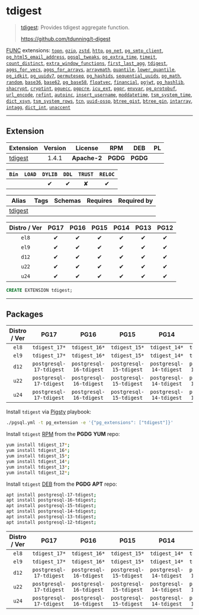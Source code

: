 # tdigest


> [tdigest](https://github.com/tdunning/t-digest): Provides tdigest aggregate function.
>
> https://github.com/tdunning/t-digest





[FUNC](/func) extensions: [`topn`](/topn), [`gzip`](/gzip), [`zstd`](/zstd), [`http`](/http), [`pg_net`](/pg_net), [`pg_smtp_client`](/pg_smtp_client), [`pg_html5_email_address`](/pg_html5_email_address), [`pgsql_tweaks`](/pgsql_tweaks), [`pg_extra_time`](/pg_extra_time), [`timeit`](/timeit), [`count_distinct`](/count_distinct), [`extra_window_functions`](/extra_window_functions), [`first_last_agg`](/first_last_agg), [`tdigest`](/tdigest), [`aggs_for_vecs`](/aggs_for_vecs), [`aggs_for_arrays`](/aggs_for_arrays), [`arraymath`](/arraymath), [`quantile`](/quantile), [`lower_quantile`](/lower_quantile), [`pg_idkit`](/pg_idkit), [`pg_uuidv7`](/pg_uuidv7), [`permuteseq`](/permuteseq), [`pg_hashids`](/pg_hashids), [`sequential_uuids`](/sequential_uuids), [`pg_math`](/pg_math), [`random`](/random), [`base36`](/base36), [`base62`](/base62), [`pg_base58`](/pg_base58), [`floatvec`](/floatvec), [`financial`](/financial), [`pgjwt`](/pgjwt), [`pg_hashlib`](/pg_hashlib), [`shacrypt`](/shacrypt), [`cryptint`](/cryptint), [`pguecc`](/pguecc), [`pgpcre`](/pgpcre), [`icu_ext`](/icu_ext), [`pgqr`](/pgqr), [`envvar`](/envvar), [`pg_protobuf`](/pg_protobuf), [`url_encode`](/url_encode), [`refint`](/refint), [`autoinc`](/autoinc), [`insert_username`](/insert_username), [`moddatetime`](/moddatetime), [`tsm_system_time`](/tsm_system_time), [`dict_xsyn`](/dict_xsyn), [`tsm_system_rows`](/tsm_system_rows), [`tcn`](/tcn), [`uuid-ossp`](/uuid-ossp), [`btree_gist`](/btree_gist), [`btree_gin`](/btree_gin), [`intarray`](/intarray), [`intagg`](/intagg), [`dict_int`](/dict_int), [`unaccent`](/unaccent)


-------
## Extension


| Extension | Version | License | RPM | DEB | PL |
|-----------|:-------:|:-------:|:---:|:---:|:--:|
| [tdigest](https://github.com/tdunning/t-digest) | 1.4.1 | **<span class="tccyan">Apache-2</span>** | **<span class="tccyan">PGDG</span>** | **<span class="tccyan">PGDG</span>** |  |



| `Bin` | `LOAD` | `DYLIB` | `DDL` | `TRUST` | `RELOC` |
|:-----:|:------:|:-------:|:-----:|:-------:|:-------:|
|  |  | <span class="tcblue">✔</span> | <span class="tcblue">✔</span> | <span class="tcwarn">✘</span> | <span class="tcblue">✔</span> |



| Alias | Tags | Schemas | Requires | Required by |
|-------|------|---------|----------|-------------|
| [tdigest](/tdigest) |  |  |  |  |



| Distro / Ver | PG17 | PG16 | PG15 | PG14 | PG13 | PG12 |
|:------------:|:----:|:----:|:----:|:----:|:----:|:----:|
| `el8` | <span class="tcblue">✔</span> | <span class="tcblue">✔</span> | <span class="tcblue">✔</span> | <span class="tcblue">✔</span> | <span class="tcblue">✔</span> | <span class="tcblue">✔</span> |
| `el9` | <span class="tcblue">✔</span> | <span class="tcblue">✔</span> | <span class="tcblue">✔</span> | <span class="tcblue">✔</span> | <span class="tcblue">✔</span> | <span class="tcblue">✔</span> |
| `d12` | <span class="tcblue">✔</span> | <span class="tcblue">✔</span> | <span class="tcblue">✔</span> | <span class="tcblue">✔</span> | <span class="tcblue">✔</span> | <span class="tcblue">✔</span> |
| `u22` | <span class="tcblue">✔</span> | <span class="tcblue">✔</span> | <span class="tcblue">✔</span> | <span class="tcblue">✔</span> | <span class="tcblue">✔</span> | <span class="tcblue">✔</span> |
| `u24` | <span class="tcblue">✔</span> | <span class="tcblue">✔</span> | <span class="tcblue">✔</span> | <span class="tcblue">✔</span> | <span class="tcblue">✔</span> | <span class="tcblue">✔</span> |





```sql
CREATE EXTENSION tdigest;
```

-----------


## Packages


| Distro / Ver | PG17 | PG16 | PG15 | PG14 | PG13 | PG12 |
|:------------:|:----:|:----:|:----:|:----:|:----:|:----:|
| `el8` | `tdigest_17*` | `tdigest_16*` | `tdigest_15*` | `tdigest_14*` | `tdigest_13*` | `tdigest_12*` |
| `el9` | `tdigest_17*` | `tdigest_16*` | `tdigest_15*` | `tdigest_14*` | `tdigest_13*` | `tdigest_12*` |
| `d12` | `postgresql-17-tdigest` | `postgresql-16-tdigest` | `postgresql-15-tdigest` | `postgresql-14-tdigest` | `postgresql-13-tdigest` | `postgresql-12-tdigest` |
| `u22` | `postgresql-17-tdigest` | `postgresql-16-tdigest` | `postgresql-15-tdigest` | `postgresql-14-tdigest` | `postgresql-13-tdigest` | `postgresql-12-tdigest` |
| `u24` | `postgresql-17-tdigest` | `postgresql-16-tdigest` | `postgresql-15-tdigest` | `postgresql-14-tdigest` | `postgresql-13-tdigest` | `postgresql-12-tdigest` |



Install `tdigest` via [Pigsty](https://pigsty.io/docs/pgext/usage/install/) playbook:

```bash
./pgsql.yml -t pg_extension -e '{"pg_extensions": ["tdigest"]}'
```


Install `tdigest` [RPM](/rpm) from the **<span class="tccyan">PGDG</span>** **YUM** repo:

```bash
yum install tdigest_17*;
yum install tdigest_16*;
yum install tdigest_15*;
yum install tdigest_14*;
yum install tdigest_13*;
yum install tdigest_12*;
```


Install `tdigest` [DEB](/deb) from the **<span class="tccyan">PGDG</span>** **APT** repo:

```bash
apt install postgresql-17-tdigest;
apt install postgresql-16-tdigest;
apt install postgresql-15-tdigest;
apt install postgresql-14-tdigest;
apt install postgresql-13-tdigest;
apt install postgresql-12-tdigest;
```




| Distro / Ver | PG17 | PG16 | PG15 | PG14 | PG13 | PG12 |
|:------------:|:----:|:----:|:----:|:----:|:----:|:----:|
| `el8` | `tdigest_17*` | `tdigest_16*` | `tdigest_15*` | `tdigest_14*` | `tdigest_13*` | `tdigest_12*` |
| `el9` | `tdigest_17*` | `tdigest_16*` | `tdigest_15*` | `tdigest_14*` | `tdigest_13*` | `tdigest_12*` |
| `d12` | `postgresql-17-tdigest` | `postgresql-16-tdigest` | `postgresql-15-tdigest` | `postgresql-14-tdigest` | `postgresql-13-tdigest` | `postgresql-12-tdigest` |
| `u22` | `postgresql-17-tdigest` | `postgresql-16-tdigest` | `postgresql-15-tdigest` | `postgresql-14-tdigest` | `postgresql-13-tdigest` | `postgresql-12-tdigest` |
| `u24` | `postgresql-17-tdigest` | `postgresql-16-tdigest` | `postgresql-15-tdigest` | `postgresql-14-tdigest` | `postgresql-13-tdigest` | `postgresql-12-tdigest` |





